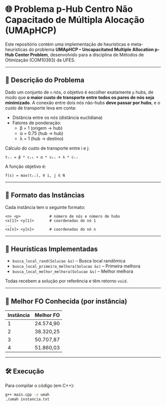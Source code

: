# 🌐 Problema p-Hub Centro Não Capacitado de Múltipla Alocação (UMApHCP)

Este repositório contém uma implementação de heurísticas e meta-heurísticas do problema **UMApHCP – Uncapacitated Multiple Allocation p-Hub Center Problem**, desenvolvido para a disciplina de Métodos de Otimização (COM10393) da UFES.

---

## 📌 Descrição do Problema

Dado um conjunto de `n` nós, o objetivo é escolher exatamente `p` hubs, de modo que **o maior custo de transporte entre todos os pares de nós seja minimizado**. A conexão entre dois nós não-hubs **deve passar por hubs**, e o custo de transporte leva em conta:

- Distância entre os nós (distância euclidiana)
- Fatores de ponderação:
  - β = 1 (origem → hub)
  - α = 0.75 (hub → hub)
  - λ = 1 (hub → destino)

Cálculo do custo de transporte entre i e j:

```
tᵢⱼ = β * cᵢₖ + α * cₖₗ + λ * cₗⱼ
```

A função objetivo é:

```
f(s) = max(tᵢⱼ), ∀ i, j ∈ N
```

---

## 💾 Formato das Instâncias

Cada instância tem o seguinte formato:

```
<n> <p>             # número de nós e número de hubs
<x[1]> <y[1]>       # coordenadas do nó 1
...
<x[n]> <y[n]>       # coordenadas do nó n
```

---

## 🧠 Heurísticas Implementadas

- `busca_local_rand(Solucao &s)` – Busca local randômica
- `busca_local_primeira_melhora(Solucao &s)` – Primeira melhora
- `busca_local_melhor_melhora(Solucao &s)` – Melhor melhora

Todas recebem a solução por referência e têm retorno `void`.

---

## 🎯 Melhor FO Conhecida (por instância)

| Instância | Melhor FO   |
|-----------|-------------|
| 1         | 24.574,90   |
| 2         | 38.320,25   |
| 3         | 50.707,87   |
| 4         | 51.860,03   |

---

## 🛠️ Execução

Para compilar o código (em C++):

```bash
g++ main.cpp -o umah
./umah instancia.txt
```
